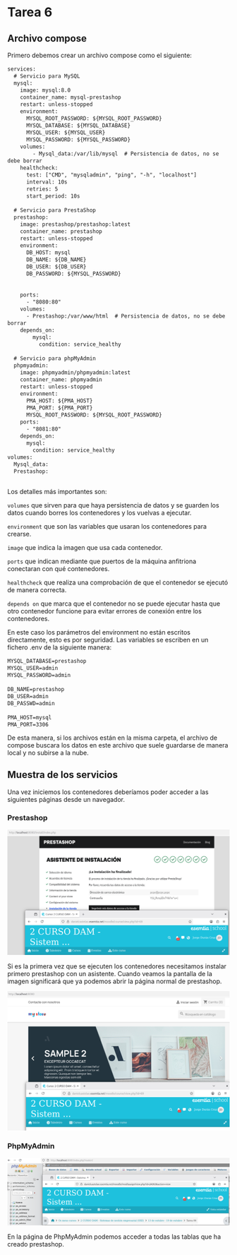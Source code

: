 # Tarea 6

## Archivo compose

Primero debemos crear un archivo compose como el siguiente:
```
services:
  # Servicio para MySQL
  mysql:
    image: mysql:8.0
    container_name: mysql-prestashop
    restart: unless-stopped
    environment:
      MYSQL_ROOT_PASSWORD: ${MYSQL_ROOT_PASSWORD}
      MYSQL_DATABASE: ${MYSQL_DATABASE}
      MYSQL_USER: ${MYSQL_USER}
      MYSQL_PASSWORD: ${MYSQL_PASSWORD}
    volumes:
        - Mysql_data:/var/lib/mysql  # Persistencia de datos, no se debe borrar
    healthcheck:
      test: ["CMD", "mysqladmin", "ping", "-h", "localhost"]
      interval: 10s
      retries: 5
      start_period: 10s

  # Servicio para PrestaShop
  prestashop:
    image: prestashop/prestashop:latest
    container_name: prestashop
    restart: unless-stopped
    environment:
      DB_HOST: mysql
      DB_NAME: ${DB_NAME}
      DB_USER: ${DB_USER}
      DB_PASSWORD: ${MYSQL_PASSWORD}


    ports:
      - "8080:80"
    volumes:
      - Prestashop:/var/www/html  # Persistencia de datos, no se debe borrar
    depends_on:
        mysql:
          condition: service_healthy

  # Servicio para phpMyAdmin
  phpmyadmin:
    image: phpmyadmin/phpmyadmin:latest
    container_name: phpmyadmin
    restart: unless-stopped
    environment:
      PMA_HOST: ${PMA_HOST}
      PMA_PORT: ${PMA_PORT}
      MYSQL_ROOT_PASSWORD: ${MYSQL_ROOT_PASSWORD}
    ports:
      - "8081:80"
    depends_on:
      mysql:
        condition: service_healthy
volumes:
  Mysql_data:
  Prestashop:


```
Los detalles más importantes son: 

`volumes` que sirven para que haya persistencia de datos y se guarden los datos cuando borres los contenedores y los vuelvas a ejecutar.

`environment` que son las variables que usaran los contenedores para crearse.

`image` que indica la imagen que usa cada contenedor.

`ports` que indican mediante que puertos de la máquina anfitriona conectaran con qué contenedores.

`healthcheck` que realiza una comprobación de que el contenedor se ejecutó de manera correcta.

`depends on` que marca que el contenedor no se puede ejecutar hasta que otro contenedor funcione para evitar errores de conexión entre los contenedores.

En este caso los parámetros del environment no están escritos directamente, esto es por seguridad. Las variables se escriben en un fichero .env de la siguiente manera:

```MYSQL_ROOT_PASSWORD=admin
MYSQL_DATABASE=prestashop
MYSQL_USER=admin
MYSQL_PASSWORD=admin

DB_NAME=prestashop
DB_USER=admin
DB_PASSWD=admin

PMA_HOST=mysql
PMA_PORT=3306

```
De esta manera, si los archivos están en la misma carpeta, el archivo de compose buscara los datos en este archivo que suele guardarse de manera local y no subirse a la nube.

## Muestra de los servicios

Una vez iniciemos los contenedores deberíamos poder acceder a las siguientes páginas desde un navegador.

### Prestashop

![InstalacionPrestashop.png](Imagenes/InstalacionPrestashop.png)

Si es la primera vez que se ejecuten los contenedores necesitamos instalar primero prestashop con un asistente.
Cuando veamos la pantalla de la imagen significará que ya podemos abrir la página normal de prestashop.

![Prestashop.png](Imagenes/Prestashop.png)

### PhpMyAdmin

![PhpMyAdmin.png](Imagenes/PhpMyAdmin.png)

En la página de PhpMyAdmin podemos acceder a todas las tablas que ha creado prestashop.
